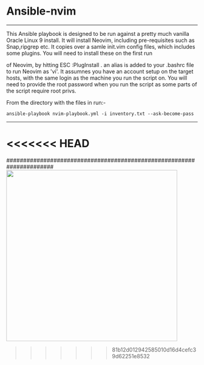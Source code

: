 # Ansible-nvim
***
This Ansible playbook is designed to be run against a pretty much vanilla
Oracle Linux 9 install. It will install Neovim, including pre-requisites
such as Snap,ripgrep etc. It copies over a samle init.vim config files,
which includes some plugins. You will need to install these on the first run

of Neovim, by hitting ESC :PlugInstall .
an alias is added to your .bashrc file to run Neovim as 'vi'.
It assumnes you have an account setup on the target hosts, with the same
login as the machine you run the script on. You will need to provide the
root password when you run the script as some parts of the script require
root privs.
  
 
From the directory with the files in run:-

`ansible-playbook nvim-playbook.yml -i inventory.txt --ask-become-pass `
***

<<<<<<< HEAD
=======
######################################################################
<img src="https://raw.githubusercontent.com/mcdent/Ansible-nvim-repo/main/screenshot1.jpg" height="450">
>>>>>>> 81b12d012942585010d16d4cefc39d62251e8532
